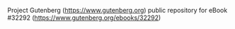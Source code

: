 Project Gutenberg (https://www.gutenberg.org) public repository for eBook #32292 (https://www.gutenberg.org/ebooks/32292)

